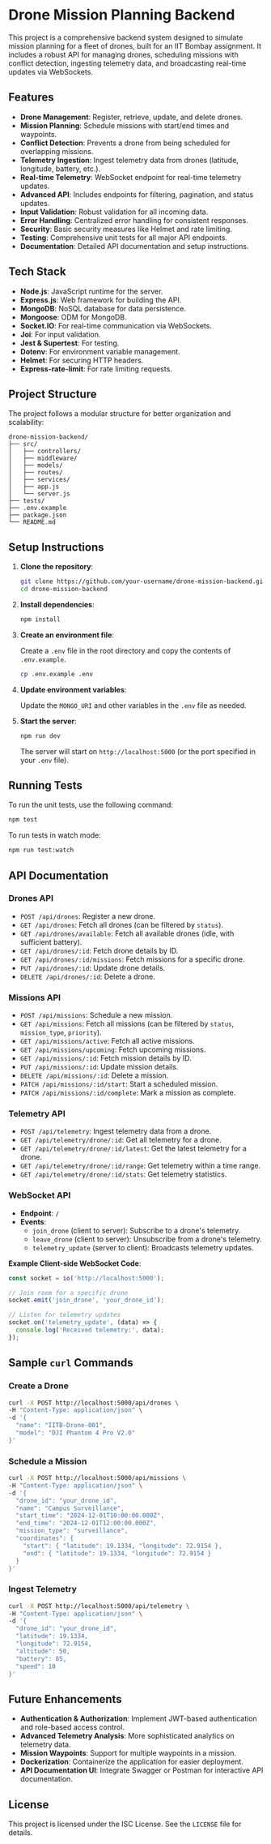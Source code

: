 # Drone Mission Planning Backend

This project is a comprehensive backend system designed to simulate mission planning for a fleet of drones, built for an IIT Bombay assignment. It includes a robust API for managing drones, scheduling missions with conflict detection, ingesting telemetry data, and broadcasting real-time updates via WebSockets.

## Features

- **Drone Management**: Register, retrieve, update, and delete drones.
- **Mission Planning**: Schedule missions with start/end times and waypoints.
- **Conflict Detection**: Prevents a drone from being scheduled for overlapping missions.
- **Telemetry Ingestion**: Ingest telemetry data from drones (latitude, longitude, battery, etc.).
- **Real-time Telemetry**: WebSocket endpoint for real-time telemetry updates.
- **Advanced API**: Includes endpoints for filtering, pagination, and status updates.
- **Input Validation**: Robust validation for all incoming data.
- **Error Handling**: Centralized error handling for consistent responses.
- **Security**: Basic security measures like Helmet and rate limiting.
- **Testing**: Comprehensive unit tests for all major API endpoints.
- **Documentation**: Detailed API documentation and setup instructions.

## Tech Stack

- **Node.js**: JavaScript runtime for the server.
- **Express.js**: Web framework for building the API.
- **MongoDB**: NoSQL database for data persistence.
- **Mongoose**: ODM for MongoDB.
- **Socket.IO**: For real-time communication via WebSockets.
- **Joi**: For input validation.
- **Jest & Supertest**: For testing.
- **Dotenv**: For environment variable management.
- **Helmet**: For securing HTTP headers.
- **Express-rate-limit**: For rate limiting requests.

## Project Structure

The project follows a modular structure for better organization and scalability:

```
drone-mission-backend/
├── src/
│   ├── controllers/
│   ├── middleware/
│   ├── models/
│   ├── routes/
│   ├── services/
│   ├── app.js
│   └── server.js
├── tests/
├── .env.example
├── package.json
└── README.md
```

## Setup Instructions

1.  **Clone the repository**:

    ```bash
    git clone https://github.com/your-username/drone-mission-backend.git
    cd drone-mission-backend
    ```

2.  **Install dependencies**:

    ```bash
    npm install
    ```

3.  **Create an environment file**:

    Create a `.env` file in the root directory and copy the contents of `.env.example`.

    ```bash
    cp .env.example .env
    ```

4.  **Update environment variables**:

    Update the `MONGO_URI` and other variables in the `.env` file as needed.

5.  **Start the server**:

    ```bash
    npm run dev
    ```

    The server will start on `http://localhost:5000` (or the port specified in your `.env` file).

## Running Tests

To run the unit tests, use the following command:

```bash
npm test
```

To run tests in watch mode:

```bash
npm run test:watch
```

## API Documentation

### Drones API

-   `POST /api/drones`: Register a new drone.
-   `GET /api/drones`: Fetch all drones (can be filtered by `status`).
-   `GET /api/drones/available`: Fetch all available drones (idle, with sufficient battery).
-   `GET /api/drones/:id`: Fetch drone details by ID.
-   `GET /api/drones/:id/missions`: Fetch missions for a specific drone.
-   `PUT /api/drones/:id`: Update drone details.
-   `DELETE /api/drones/:id`: Delete a drone.

### Missions API

-   `POST /api/missions`: Schedule a new mission.
-   `GET /api/missions`: Fetch all missions (can be filtered by `status`, `mission_type`, `priority`).
-   `GET /api/missions/active`: Fetch all active missions.
-   `GET /api/missions/upcoming`: Fetch upcoming missions.
-   `GET /api/missions/:id`: Fetch mission details by ID.
-   `PUT /api/missions/:id`: Update mission details.
-   `DELETE /api/missions/:id`: Delete a mission.
-   `PATCH /api/missions/:id/start`: Start a scheduled mission.
-   `PATCH /api/missions/:id/complete`: Mark a mission as complete.

### Telemetry API

-   `POST /api/telemetry`: Ingest telemetry data from a drone.
-   `GET /api/telemetry/drone/:id`: Get all telemetry for a drone.
-   `GET /api/telemetry/drone/:id/latest`: Get the latest telemetry for a drone.
-   `GET /api/telemetry/drone/:id/range`: Get telemetry within a time range.
-   `GET /api/telemetry/drone/:id/stats`: Get telemetry statistics.

### WebSocket API

-   **Endpoint**: `/`
-   **Events**:
    -   `join_drone` (client to server): Subscribe to a drone's telemetry.
    -   `leave_drone` (client to server): Unsubscribe from a drone's telemetry.
    -   `telemetry_update` (server to client): Broadcasts telemetry updates.

**Example Client-side WebSocket Code**:

```javascript
const socket = io('http://localhost:5000');

// Join room for a specific drone
socket.emit('join_drone', 'your_drone_id');

// Listen for telemetry updates
socket.on('telemetry_update', (data) => {
  console.log('Received telemetry:', data);
});
```

## Sample `curl` Commands

### Create a Drone

```bash
curl -X POST http://localhost:5000/api/drones \
-H "Content-Type: application/json" \
-d '{
  "name": "IITB-Drone-001",
  "model": "DJI Phantom 4 Pro V2.0"
}'
```

### Schedule a Mission

```bash
curl -X POST http://localhost:5000/api/missions \
-H "Content-Type: application/json" \
-d '{
  "drone_id": "your_drone_id",
  "name": "Campus Surveillance",
  "start_time": "2024-12-01T10:00:00.000Z",
  "end_time": "2024-12-01T12:00:00.000Z",
  "mission_type": "surveillance",
  "coordinates": {
    "start": { "latitude": 19.1334, "longitude": 72.9154 },
    "end": { "latitude": 19.1334, "longitude": 72.9154 }
  }
}'
```

### Ingest Telemetry

```bash
curl -X POST http://localhost:5000/api/telemetry \
-H "Content-Type: application/json" \
-d '{
  "drone_id": "your_drone_id",
  "latitude": 19.1334,
  "longitude": 72.9154,
  "altitude": 50,
  "battery": 85,
  "speed": 10
}'
```

## Future Enhancements

-   **Authentication & Authorization**: Implement JWT-based authentication and role-based access control.
-   **Advanced Telemetry Analysis**: More sophisticated analytics on telemetry data.
-   **Mission Waypoints**: Support for multiple waypoints in a mission.
-   **Dockerization**: Containerize the application for easier deployment.
-   **API Documentation UI**: Integrate Swagger or Postman for interactive API documentation.

## License

This project is licensed under the ISC License. See the `LICENSE` file for details. 